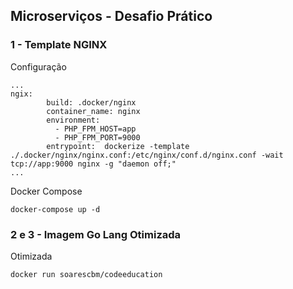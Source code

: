

## Microserviços - Desafio Prático

### 1 - Template NGINX

Configuração 
```
...
ngix:
        build: .docker/nginx
        container_name: nginx
        environment:
          - PHP_FPM_HOST=app
          - PHP_FPM_PORT=9000
        entrypoint:  dockerize -template ./.docker/nginx/nginx.conf:/etc/nginx/conf.d/nginx.conf -wait tcp://app:9000 nginx -g "daemon off;"
...
```

Docker Compose

```
docker-compose up -d 
```

### 2 e 3 -  Imagem Go Lang Otimizada

Otimizada

```
docker run soarescbm/codeeducation
```



